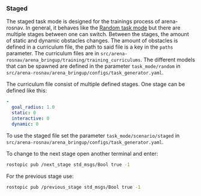 ### Staged

The staged task mode is designed for the trainings process of arena-rosnav. In general, it behaves like the [Random task mode](random.md) but there are multiple stages between one can switch. Between the stages, the amount of static and dynamic obstacles changes. The amount of obstacles is defined in a curriculum
file, the path to said file is a key in the `paths` parameter. The curriculum files are in `src/arena-rosnav/arena_bringup/training/training_curriculums`. The different models that can be spawned are defined in the parameter `task_mode/random` in `src/arena-rosnav/arena_bringup/configs/task_generator.yaml`.

The curriculum file consist of multiple defined stages. One stage can be defined like this:

```yaml
-
  goal_radius: 1.0
  static: 0
  interactive: 0
  dynamic: 0
```

To use the staged file set the parameter `task_mode/scenario/staged` in `src/arena-rosnav/arena_bringup/configs/task_generator.yaml`.

To change to the next stage open another terminal and enter: 
```bash
rostopic pub /next_stage std_msgs/Bool true -1
```
For the previous stage use: 
```bash
rostopic pub /previous_stage std_msgs/Bool true -1
```